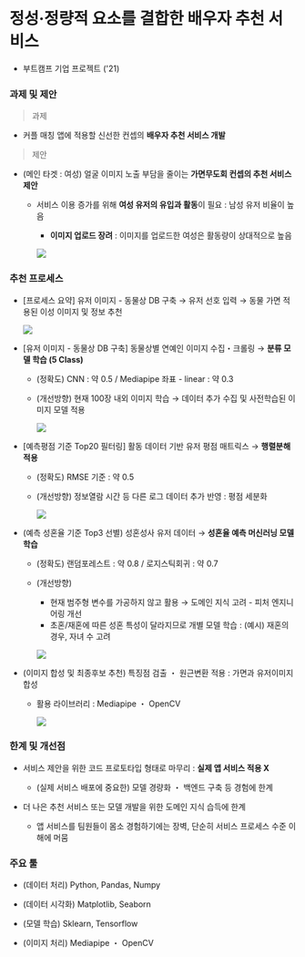 # 정성·정량적 요소를 결합한 배우자 추천 서비스

- 부트캠프 기업 프로젝트 ('21)

### 과제 및 제안
> 과제
- 커플 매칭 앱에 적용할 신선한 컨셉의 **배우자 추천 서비스 개발**
> 제안
-  (메인 타겟 : 여성) 얼굴 이미지 노출 부담을 줄이는 **가면무도회 컨셉의 추천 서비스 제안**

    - 서비스 이용 증가를 위해 **여성 유저의 유입과 활동**이 필요 : 남성 유저 비율이 높음

        - **이미지 업로드 장려** : 이미지를 업로드한 여성은 활동량이 상대적으로 높음

        ![](./image0.png)

### 추천 프로세스
- [프로세스 요약] 유저 이미지 - 동물상 DB 구축 → 유저 선호 입력 → 동물 가면 적용된 이성 이미지 및 정보 추천

    ![](./image1.png)

- [유저 이미지 - 동물상 DB 구축] 동물상별 연예인 이미지 수집・크롤링 → **분류 모델 학습 (5 Class)**
    - (정확도) CNN : 약 0.5  / Mediapipe 좌표 - linear : 약 0.3 

    - (개선방향) 현재 100장 내외 이미지 학습 → 데이터 추가 수집 및 사전학습된 이미지 모델 적용

        ![](./image2.png)

- [예측평점 기준 Top20 필터링] 활동 데이터 기반 유저 평점 매트릭스 → **행렬분해 적용**
    - (정확도) RMSE 기준 : 약 0.5 

    - (개선방향) 정보열람 시간 등 다른 로그 데이터 추가 반영 : 평점 세분화

        ![](./image3.png)

- (예측 성혼율 기준 Top3 선별) 성혼성사 유저 데이터 → **성혼율 예측 머신러닝 모델 학습**
    - (정확도) 랜덤포레스트 : 약 0.8 / 로지스틱회귀 : 약 0.7 

    - (개선방향) 
        - 현재 범주형 변수를 가공하지 않고 활용 → 도메인 지식 고려 - 피처 엔지니어링 개선
        - 초혼/재혼에 따른 성혼 특성이 달라지므로 개별 모델 학습 : (예시) 재혼의 경우, 자녀 수 고려

        ![](./image4.png)


- (이미지 합성 및 최종후보 추천) 특징점 검출 ・ 원근변환 적용 : 가면과 유저이미지 합성

    - 활용 라이브러리 : Mediapipe ・ OpenCV

        ![](./image5.png)

### 한계 및 개선점
- 서비스 제안을 위한 코드 프로토타입 형태로 마무리 : **실제 앱 서비스 적용 X**

    - (실제 서비스 배포에 중요한) 모델 경량화 ・ 백엔드 구축 등 경험에 한계 

- 더 나은 추천 서비스 또는 모델 개발을 위한 도메인 지식 습득에 한계

    - 앱 서비스를 팀원들이 몸소 경험하기에는 장벽, 단순히 서비스 프로세스 수준 이해에 머뭄

### 주요 툴
- (데이터 처리) Python, Pandas, Numpy

- (데이터 시각화) Matplotlib, Seaborn

- (모델 학습) Sklearn, Tensorflow

- (이미지 처리) Mediapipe ・ OpenCV

